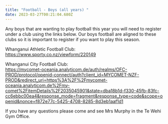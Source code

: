 ```yaml
---
title: "Football - Boys (all years) "
date: 2023-03-27T00:21:04.680Z
---
```

Any boys that are wanting to play football this year you will need to register under a club using the links below. Our boys football are aligned to these clubs so it is important to register if you want to play this season.

Whanganui Athletic Football Club:  
<https://www.sporty.co.nz/viewform/220149>

Whanganui City Football Club:  
<https://mycomet-oceania.analyticom.de/auth/realms/OFC-PROD/protocol/openid-connect/auth?client_id=MYCOMET-NZF-PROD&redirect_uri=https%3A%2F%2Fmycomet-oceania.analyticom.de%2Fmy-comet%2FitemDetails%2F2035045901&state=dba18b1d-f330-45fb-83fc-cc6ebbc00ea4&response_mode=fragment&response_type=code&scope=openid&nonce=f872e77c-5425-4708-8285-8d3eb1aaf1d1>

If you have any questions please come and see Mrs Murphy in the Te Wehi Gym Office.